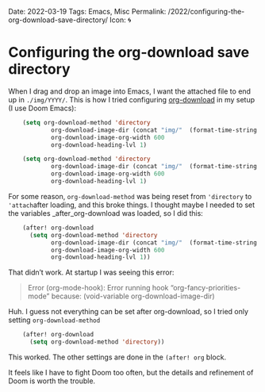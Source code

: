 Date: 2022-03-19
Tags: Emacs, Misc
Permalink: /2022/configuring-the-org-download-save-directory/
Icon: 🌀

# Configuring the org-download save directory

When I drag and drop an image into Emacs, I want the attached file to end up in `./img/YYYY/`. This is how I tried configuring [org-download](https://github.com/abo-abo/org-download) in my setup (I use Doom Emacs):

```lisp
    (setq org-download-method 'directory
            org-download-image-dir (concat "img/"  (format-time-string "%Y") "/")
            org-download-image-org-width 600
            org-download-heading-lvl 1)

    (setq org-download-method 'directory
            org-download-image-dir (concat "img/"  (format-time-string "%Y") "/")
            org-download-image-org-width 600
            org-download-heading-lvl 1)
```

For some reason, `org-download-method` was being reset from `'directory` to `'attach`after loading, and this broke things. I thought maybe I needed to set the variables _after_org-download was loaded, so I did this:

```lisp
    (after! org-download
      (setq org-download-method 'directory
            org-download-image-dir (concat "img/"  (format-time-string "%Y") "/")
            org-download-image-org-width 600
            org-download-heading-lvl 1))
```    

That didn’t work. At startup I was seeing this error:

> Error (org-mode-hook): Error running hook “org-fancy-priorities-mode” because: (void-variable org-download-image-dir)

Huh. I guess not everything can be set after org-download, so I tried only setting `org-download-method`

```lisp
    (after! org-download
      (setq org-download-method 'directory))
```

This worked. The other settings are done in the `(after! org` block.

It feels like I have to fight Doom too often, but the details and refinement of Doom is worth the trouble.